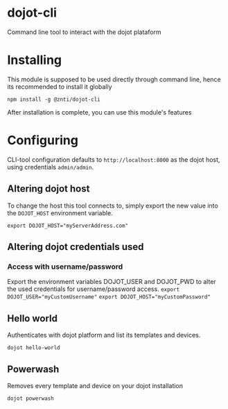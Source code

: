 # dojot-cli
Command line tool to interact with the dojot plataform

# Installing
This module is supposed to be used directly through command line, hence its recommended to install it globally

`npm install -g @znti/dojot-cli`

After installation is complete, you can use this module's features

# Configuring
CLI-tool configuration defaults to `http://localhost:8000` as the dojot host, using credentials `admin/admin`.

## Altering dojot host
To change the host this tool connects to, simply export the new value into the `DOJOT_HOST` environment variable.

`export DOJOT_HOST="myServerAddress.com"`

## Altering dojot credentials used
### Access with username/password
Export the environment variables DOJOT_USER and DOJOT_PWD to alter the used credentials for username/password access.
`export DOJOT_USER="myCustomUsername"`
`export DOJOT_HOST="myCustomPassword"`

## Hello world
Authenticates with dojot platform and list its templates and devices.

`dojot hello-world`

## Powerwash
Removes every template and device on your dojot installation

`dojot powerwash`

